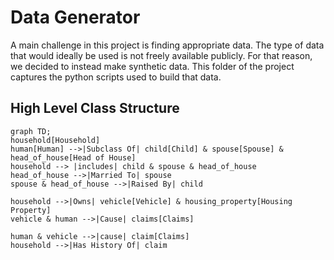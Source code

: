 # Data Generator

A main challenge in this project is finding appropriate data. The type of data that would ideally be used is not freely available publicly. For that reason, we decided to instead make synthetic data. This folder of the project captures the python scripts used to build that data.

## High Level Class Structure

```mermaid
graph TD;
household[Household]
human[Human] -->|Subclass Of| child[Child] & spouse[Spouse] & head_of_house[Head of House]
household --> |includes| child & spouse & head_of_house
head_of_house -->|Married To| spouse
spouse & head_of_house -->|Raised By| child

household -->|Owns| vehicle[Vehicle] & housing_property[Housing Property]
vehicle & human -->|Cause| claims[Claims]

human & vehicle -->|cause| claim[Claims]
household -->|Has History Of| claim

```
